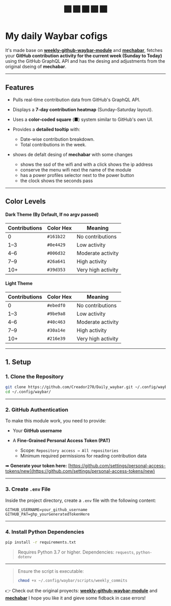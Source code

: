 <!-- <div -->
  <h1 align="center">🟩🟩⬛🟩⬛</h1>
<!-- </div> -->

# My daily Waybar cofigs

It's made base on [**weekly-github-waybar-module**](https://github.com/ad1822/weekly-github-waybar-module) and [**mechabar**](https://github.com/sejjy/mechabar), fetches your **GitHub contribution activity for the current week (Sunday to Today)** using the GitHub GraphQL API and has the desing and adjustments from the original dseing of **mechabar**.

---

## Features

- Pulls real-time contribution data from GitHub's GraphQL API.
- Displays a **7-day contribution heatmap** (Sunday–Saturday layout).
- Uses a **color-coded square** (■) system similar to GitHub's own UI.
- Provides a **detailed tooltip** with:
  - Date-wise contribution breakdown.
  - Total contributions in the week.

- shows de defalt desing of **mechabar** with some changes
  - shows the ssd of the wifi and with a click shows the ip address
  - conserve the menu wifi next the name of the module
  - has a power profiles selector next to the power button
  - the clock shows the seconds pass
 
---

## Color Levels

#### Dark Theme (By Default, If no argv passed)
| Contributions | Color Hex  | Meaning            |
|---------------|------------|--------------------|
| 0             | `#161b22`  | No contributions   |
| 1–3           | `#0e4429`  | Low activity       |
| 4–6           | `#006d32`  | Moderate activity  |
| 7–9           | `#26a641`  | High activity      |
| 10+           | `#39d353`  | Very high activity |


#### Light Theme
| Contributions | Color Hex  | Meaning            |
|---------------|------------|--------------------|
| 0             | `#ebedf0`  | No contributions   |
| 1–3           | `#9be9a8`  | Low activity       |
| 4–6           | `#40c463`  | Moderate activity  |
| 7–9           | `#30a14e`  | High activity      |
| 10+           | `#216e39`  | Very high activity |


---

## 1. Setup

### 1. Clone the Repository

```bash
git clone https://github.com/Creador270/Daily_waybar.git ~/.config/waybar/
cd ~/.config/waybar/
````

---

### 2. GitHub Authentication

To make this module work, you need to provide:

* Your **GitHub username**
* A **Fine-Grained Personal Access Token (PAT)**

  * Scope: `Repository access → All repositories`
  * Minimum required permissions for reading contribution data

➡ **Generate your token here:**
[https://github.com/settings/personal-access-tokens/new](https://github.com/settings/personal-access-tokens/new)

---

### 3. Create `.env` File

Inside the project directory, create a `.env` file with the following content:

```env
GITHUB_USERNAME=your_github_username
GITHUB_PAT=ghp_yourGeneratedTokenHere
```
---

### 4. Install Python Dependencies

```bash
pip install -r requirements.txt
```
> Requires Python 3.7 or higher.
> Dependencies: `requests`, `python-dotenv`

---
> Ensure the script is executable:
>
> ```bash
> chmod +x ~/.config/waybar/scripts/weekly_commits
> ```

👉 Check out the original proyects: [**weekly-github-waybar-module**](https://github.com/ad1822/weekly-github-waybar-module) and [**mechabar**](https://github.com/sejjy/mechabar)
I hope you like it and gieve some fidback in case errors!
